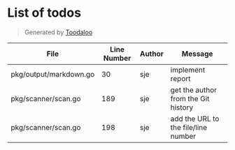 # List of todos

> Generated by [Toodaloo](https://toodaloo.dev)

| File | Line Number | Author | Message |
| --- | --- | --- | --- |
| pkg/output/markdown.go | 30 | sje | implement report |
| pkg/scanner/scan.go | 189 | sje | get the author from the Git history |
| pkg/scanner/scan.go | 198 | sje | add the URL to the file/line number |
